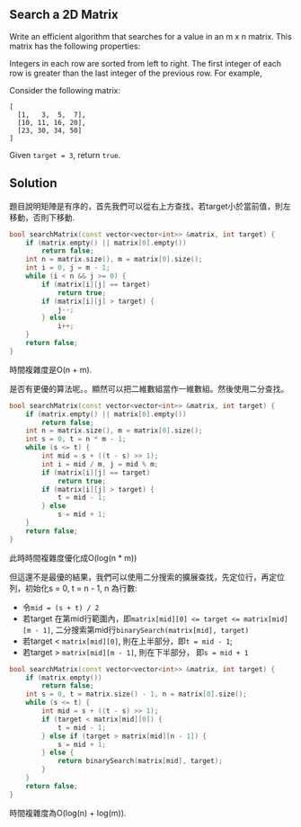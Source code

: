 ## Search a 2D Matrix

Write an efficient algorithm that searches for a value in an m x n matrix. This matrix has the following properties:

Integers in each row are sorted from left to right.
The first integer of each row is greater than the last integer of the previous row.
For example,

Consider the following matrix:

```
[
  [1,   3,  5,  7],
  [10, 11, 16, 20],
  [23, 30, 34, 50]
]
```

Given `target = 3`, return `true`.

## Solution

題目說明矩陣是有序的，首先我們可以從右上方查找，若target小於當前值，則左移動，否則下移動.

```cpp
bool searchMatrix(const vector<vector<int>> &matrix, int target) {
	if (matrix.empty() || matrix[0].empty())
		return false;
	int n = matrix.size(), m = matrix[0].size();
	int i = 0, j = m - 1;
	while (i < n && j >= 0) {
		if (matrix[i][j] == target)
			return true;
		if (matrix[i][j] > target) {
			j--;
		} else
			i++;
	}
	return false;
}
```

時間複雜度是O(n + m).

是否有更優的算法呢。。顯然可以把二維數組當作一維數組。然後使用二分查找。

```cpp
bool searchMatrix(const vector<vector<int>> &matrix, int target) {
	if (matrix.empty() || matrix[0].empty())
		return false;
	int n = matrix.size(), m = matrix[0].size();
	int s = 0, t = n * m - 1;
	while (s <= t) {
		int mid = s + ((t - s) >> 1);
		int i = mid / m, j = mid % m;
		if (matrix[i][j] == target)
			return true;
		if (matrix[i][j] > target) {
			t = mid - 1;
		} else
			s = mid + 1;
	}
	return false;
}
```

此時時間複雜度優化成O(log(n * m))

但這還不是最優的結果，我們可以使用二分搜索的擴展查找，先定位行，再定位列，初始化s = 0, t = n - 1, n 為行數:

* 令`mid = (s + t) / 2`
* 若target 在第mid行範圍內，即`matrix[mid][0] <= target <= matrix[mid][m - 1]`, 二分搜索第mid行`binarySearch(matrix[mid], target)`
* 若target < `matrix[mid][0]`, 則在上半部分，即`t = mid - 1`;
* 若target > `matrix[mid][m - 1]`, 則在下半部分， 即`s = mid + 1`

```cpp
bool searchMatrix(const vector<vector<int>> &matrix, int target) {
	if (matrix.empty())
		return false;
	int s = 0, t = matrix.size() - 1, n = matrix[0].size();
	while (s <= t) {
		int mid = s + ((t - s) >> 1);
		if (target < matrix[mid][0]) {
			t = mid - 1;
		} else if (target > matrix[mid][n - 1]) {
			s = mid + 1;
		} else {
			return binarySearch(matrix[mid], target);
		}
	}
	return false;
}
```

時間複雜度為O(log(n) + log(m)).
